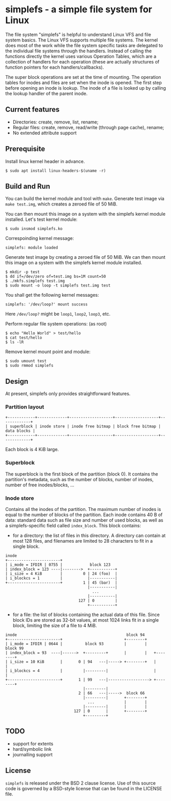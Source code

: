 # simplefs - a simple file system for Linux

The file system "simplefs" is helpful to understand Linux VFS and file system basics.
The Linux VFS supports multiple file systems. The kernel does most of the work while the file system specific tasks are delegated to the individual file systems through the handlers. Instead of calling the functions directly the kernel uses various Operation Tables, which are a collection of handlers for each operation (these are actually structures of function pointers for each handlers/callbacks). 

The super block operations are set at the time of mounting. The operation tables for inodes and files are set when the inode is opened. The first step before opening an inode is lookup. The inode of a file is looked up by calling the lookup handler of the parent inode. 

## Current features

* Directories: create, remove, list, rename;
* Regular files: create, remove, read/write (through page cache), rename;
* No extended attribute support

## Prerequisite

Install linux kernel header in advance.
```shell
$ sudo apt install linux-headers-$(uname -r)
```

## Build and Run

You can build the kernel module and tool with `make`.
Generate test image via `make test.img`, which creates a zeroed file of 50 MiB.

You can then mount this image on a system with the simplefs kernel module installed.
Let's test kernel module:
```shell
$ sudo insmod simplefs.ko
```

Correspoinding kernel message:
```
simplefs: module loaded
```

Generate test image by creating a zeroed file of 50 MiB. We can then mount
this image on a system with the simplefs kernel module installed.
```shell
$ mkdir -p test
$ dd if=/dev/zero of=test.img bs=1M count=50
$ ./mkfs.simplefs test.img
$ sudo mount -o loop -t simplefs test.img test
```

You shall get the following kernel messages:
```
simplefs: '/dev/loop?' mount success
```
Here `/dev/loop?` might be `loop1`, `loop2`, `loop3`, etc.

Perform regular file system operations: (as root)
```shell
$ echo "Hello World" > test/hello
$ cat test/hello
$ ls -lR
```

Remove kernel mount point and module:
```shell
$ sudo umount test
$ sudo rmmod simplefs
```

## Design

At present, simplefs only provides straightforward features.

### Partition layout
```
+------------+-------------+-------------------+-------------------+-------------+
| superblock | inode store | inode free bitmap | block free bitmap | data blocks |
+------------+-------------+-------------------+-------------------+-------------+
```
Each block is 4 KiB large.

### Superblock
The superblock is the first block of the partition (block 0). It contains the partition's metadata, such as the number of blocks, number of inodes, number of free inodes/blocks, ...

### Inode store
Contains all the inodes of the partition. The maximum number of inodes is equal to the number of blocks of the partition. Each inode contains 40 B of data: standard data such as file size and number of used blocks, as well as a simplefs-specific field called `index_block`. This block contains:
  - for a directory: the list of files in this directory. A directory can contain at most 128 files, and filenames are limited to 28 characters to fit in a single block.
  ```
  inode
  +-----------------------+
  | i_mode = IFDIR | 0755 |            block 123
  | index_block = 123 ----|-------->  +-----------+
  | i_size = 4 KiB        |         0 | 24 (foo)  |
  | i_blockcs = 1         |           |-----------|
  +-----------------------+         1 | 45 (bar)  |
                                      |-----------|
                                        ...
                                      |-----------|
                                  127 | 0         |
                                      +-----------+
  ```
  - for a file: the list of blocks containing the actual data of this file. Since block IDs are stored as 32-bit values, at most 1024 links fit in a single block, limiting the size of a file to 4 MiB.
  ```
  inode                                                block 94
  +-----------------------+                           +--------+
  | i_mode = IFDIR | 0644 |          block 93         |        |    block 99
  | index_block = 93  ----|------>  +---------+       |        |   +--------+
  | i_size = 10 KiB       |       0 | 94   ---|-----> +--------+   |        |
  | i_blockcs = 4         |         |---------|                    |        |
  +-----------------------+       1 | 99   ---|------------------> +--------+
                                    |---------|
                                  2 | 66   ---|----->  block 66
                                    |---------|       +--------+
                                      ...             |        |
                                    |---------|       |        |
                                127 | 0       |       +--------+
                                    +---------+
  ```

## TODO

- support for extents
- hard/symbolic link
- journalling support

## License

`simplefs` is released under the BSD 2 clause license. Use of this source code is governed by
a BSD-style license that can be found in the LICENSE file.
